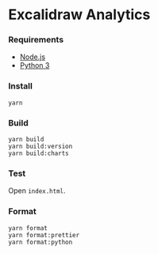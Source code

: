# Excalidraw Analytics

### Requirements

- [Node.js](https://nodejs.org/en/)
- [Python 3](https://www.python.org/downloads/)

### Install

```
yarn
```

### Build

```
yarn build
yarn build:version
yarn build:charts
```

### Test

Open `index.html`.

### Format

```
yarn format
yarn format:prettier
yarn format:python
```
